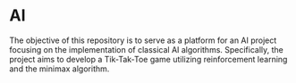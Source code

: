 # AI
The objective of this repository is to serve as a platform for an AI project focusing on the implementation of classical AI algorithms. 
Specifically, the project aims to develop a Tik-Tak-Toe game utilizing reinforcement learning and the minimax algorithm.
